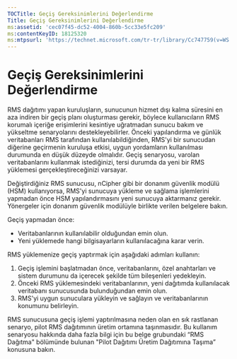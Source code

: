 ```yaml
---
TOCTitle: Geçiş Gereksinimlerini Değerlendirme
Title: Geçiş Gereksinimlerini Değerlendirme
ms:assetid: 'cec07f45-dc52-4004-860b-5cc33e5fc209'
ms:contentKeyID: 18125320
ms:mtpsurl: 'https://technet.microsoft.com/tr-tr/library/Cc747759(v=WS.10)'
---
```


Geçiş Gereksinimlerini Değerlendirme
====================================

RMS dağıtımı yapan kuruluşların, sunucunun hizmet dışı kalma süresini en aza indiren bir geçiş planı oluşturması gerekir, böylece kullanıcıların RMS korumalı içeriğe erişimlerini kesintiye uğratmadan sunucu bakım ve yükseltme senaryolarını destekleyebilirler. Önceki yapılandırma ve günlük veritabanları RMS tarafından kullanılabildiğinden, RMS'yi bir sunucudan diğerine geçirmenin kuruluşa etkisi, uygun yordamların kullanılması durumunda en düşük düzeyde olmalıdır. Geçiş senaryosu, varolan veritabanlarını kullanmak istediğinizi, tersi durumda da yeni bir RMS yüklemesi gerçekleştireceğinizi varsayar.

Değiştirdiğiniz RMS sunucusu, nCipher gibi bir donanım güvenlik modülü (HSM) kullanıyorsa, RMS'yi sunucuya yükleme ve sağlama işlemlerini yapmadan önce HSM yapılandırmasını yeni sunucuya aktarmanız gerekir. Yönergeler için donanım güvenlik modülüyle birlikte verilen belgelere bakın.

Geçiş yapmadan önce:

-   Veritabanlarının kullanılabilir olduğundan emin olun.
-   Yeni yüklemede hangi bilgisayarların kullanılacağına karar verin.

RMS yüklemenize geçiş yaptırmak için aşağıdaki adımları kullanın:

1.  Geçiş işlemini başlatmadan önce, veritabanlarını, özel anahtarları ve sistem durumunu da içerecek şekilde tüm bileşenleri yedekleyin.
2.  Önceki RMS yüklemesindeki veritabanlarının, yeni dağıtımda kullanılacak veritabanı sunucusunda bulunduğundan emin olun.
3.  RMS'yi uygun sunuculara yükleyin ve sağlayın ve veritabanlarının konumunu belirleyin.

RMS sunucusuna geçiş işlemi yaptırılmasına neden olan en sık rastlanan senaryo, pilot RMS dağıtımının üretim ortamına taşınmasıdır. Bu kullanım senaryosu hakkında daha fazla bilgi için bu belge grubundaki “RMS Dağıtma" bölümünde bulunan "Pilot Dağıtımı Üretim Dağıtımına Taşıma” konusuna bakın.
